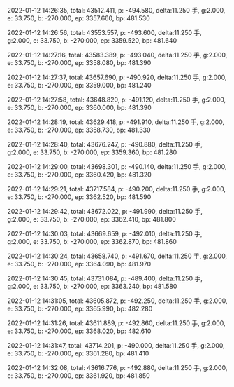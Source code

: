 2022-01-12 14:26:35, total: 43512.411, p: -494.580, delta:11.250 手, g:2.000, e: 33.750, b: -270.000, ep: 3357.660, bp: 481.530

2022-01-12 14:26:56, total: 43553.557, p: -493.600, delta:11.250 手, g:2.000, e: 33.750, b: -270.000, ep: 3359.520, bp: 481.640

2022-01-12 14:27:16, total: 43583.389, p: -493.040, delta:11.250 手, g:2.000, e: 33.750, b: -270.000, ep: 3358.080, bp: 481.390

2022-01-12 14:27:37, total: 43657.690, p: -490.920, delta:11.250 手, g:2.000, e: 33.750, b: -270.000, ep: 3359.000, bp: 481.240

2022-01-12 14:27:58, total: 43648.820, p: -491.120, delta:11.250 手, g:2.000, e: 33.750, b: -270.000, ep: 3360.000, bp: 481.390

2022-01-12 14:28:19, total: 43629.418, p: -491.910, delta:11.250 手, g:2.000, e: 33.750, b: -270.000, ep: 3358.730, bp: 481.330

2022-01-12 14:28:40, total: 43676.247, p: -490.880, delta:11.250 手, g:2.000, e: 33.750, b: -270.000, ep: 3359.360, bp: 481.280

2022-01-12 14:29:00, total: 43698.301, p: -490.140, delta:11.250 手, g:2.000, e: 33.750, b: -270.000, ep: 3360.420, bp: 481.320

2022-01-12 14:29:21, total: 43717.584, p: -490.200, delta:11.250 手, g:2.000, e: 33.750, b: -270.000, ep: 3362.520, bp: 481.590

2022-01-12 14:29:42, total: 43672.022, p: -491.990, delta:11.250 手, g:2.000, e: 33.750, b: -270.000, ep: 3362.410, bp: 481.800

2022-01-12 14:30:03, total: 43669.659, p: -492.010, delta:11.250 手, g:2.000, e: 33.750, b: -270.000, ep: 3362.870, bp: 481.860

2022-01-12 14:30:24, total: 43658.740, p: -491.670, delta:11.250 手, g:2.000, e: 33.750, b: -270.000, ep: 3364.090, bp: 481.970

2022-01-12 14:30:45, total: 43731.084, p: -489.400, delta:11.250 手, g:2.000, e: 33.750, b: -270.000, ep: 3363.240, bp: 481.580

2022-01-12 14:31:05, total: 43605.872, p: -492.250, delta:11.250 手, g:2.000, e: 33.750, b: -270.000, ep: 3365.990, bp: 482.280

2022-01-12 14:31:26, total: 43611.889, p: -492.860, delta:11.250 手, g:2.000, e: 33.750, b: -270.000, ep: 3368.020, bp: 482.610

2022-01-12 14:31:47, total: 43714.201, p: -490.000, delta:11.250 手, g:2.000, e: 33.750, b: -270.000, ep: 3361.280, bp: 481.410

2022-01-12 14:32:08, total: 43616.776, p: -492.880, delta:11.250 手, g:2.000, e: 33.750, b: -270.000, ep: 3361.920, bp: 481.850